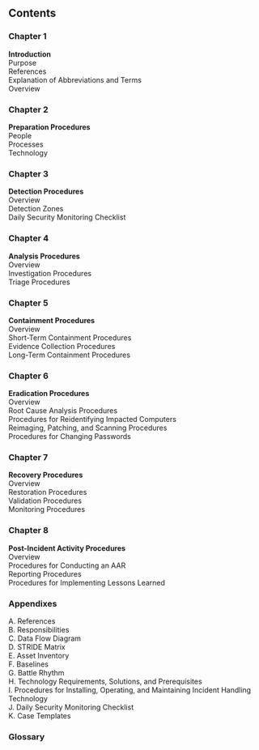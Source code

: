 ## Contents  
### Chapter 1
**Introduction**  
Purpose  
References  
Explanation of Abbreviations and Terms  
Overview  

### Chapter 2
**Preparation Procedures**  
People  
Processes  
Technology  

### Chapter 3
**Detection Procedures**  
Overview  
Detection Zones  
Daily Security Monitoring Checklist  

### Chapter 4  
**Analysis Procedures**  
Overview  
Investigation Procedures  
Triage Procedures  

### Chapter 5  
**Containment Procedures**  
Overview  
Short-Term Containment Procedures  
Evidence Collection Procedures  
Long-Term Containment Procedures  

### Chapter 6  
**Eradication Procedures**  
Overview  
Root Cause Analysis Procedures  
Procedures for Reidentifying Impacted Computers  
Reimaging, Patching, and Scanning Procedures  
Procedures for Changing Passwords  

### Chapter 7   
**Recovery Procedures**  
Overview  
Restoration Procedures  
Validation Procedures  
Monitoring Procedures  

### Chapter 8  
**Post-Incident Activity Procedures**  
Overview  
Procedures for Conducting an AAR  
Reporting Procedures  
Procedures for Implementing Lessons Learned  

### Appendixes
A. References  
B. Responsibilities  
C. Data Flow Diagram  
D. STRIDE Matrix  
E. Asset Inventory  
F. Baselines  
G. Battle Rhythm  
H. Technology Requirements, Solutions, and Prerequisites  
I. Procedures for Installing, Operating, and Maintaining Incident Handling Technology  
J. Daily Security Monitoring Checklist  
K. Case Templates  

### Glossary
